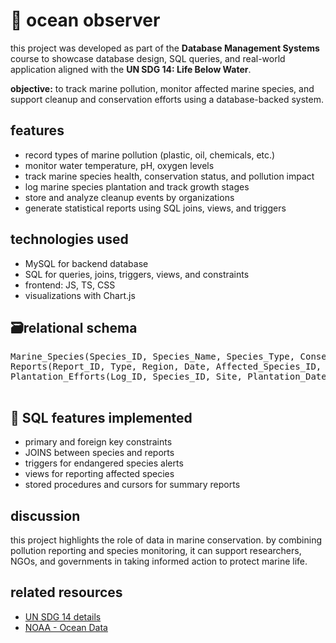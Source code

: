 
  <h1>🌊 ocean observer</h1>

  <p>this project was developed as part of the <strong>Database Management Systems</strong> course to showcase database design, SQL queries, and real-world application aligned with the <strong>UN SDG 14: Life Below Water</strong>.</p>

  <div class="highlight">
    <strong>objective:</strong> to track marine pollution, monitor affected marine species, and support cleanup and conservation efforts using a database-backed system.
  </div>

  <h2>features</h2>
  <ul>
    <li>record types of marine pollution (plastic, oil, chemicals, etc.)</li>
    <li>monitor water temperature, pH, oxygen levels</li>
    <li>track marine species health, conservation status, and pollution impact</li>
    <li>log marine species plantation and track growth stages</li>
    <li>store and analyze cleanup events by organizations</li>
    <li>generate statistical reports using SQL joins, views, and triggers</li>
  </ul>

  <h2>technologies used</h2>
  <ul>
    <li>MySQL for backend database</li>
    <li>SQL for queries, joins, triggers, views, and constraints</li>
    <li>frontend: JS, TS, CSS</li>
    <li>visualizations with Chart.js</li>
  </ul>

  <h2>🗃relational schema</h2>
  <pre>
Marine_Species(Species_ID, Species_Name, Species_Type, Conservation_Status, Affected_By_Pollution)
Reports(Report_ID, Type, Region, Date, Affected_Species_ID, Reporter)
Plantation_Efforts(Log_ID, Species_ID, Site, Plantation_Date, Growth_Percent)
  </pre>

  <h2>📄 SQL features implemented</h2>
  <ul>
    <li>primary and foreign key constraints</li>
    <li>JOINS between species and reports</li>
    <li>triggers for endangered species alerts</li>
    <li>views for reporting affected species</li>
    <li>stored procedures and cursors for summary reports</li>
  </ul>

  <h2>discussion</h2>
  <p>
    this project highlights the role of data in marine conservation. by combining pollution reporting and species monitoring, it can support researchers, NGOs, and governments in taking informed action to protect marine life.
  </p>

  <h2>related resources</h2>
  <ul>
    <li><a href="https://sdgs.un.org/goals/goal14" target="_blank">UN SDG 14 details</a></li>
    <li><a href="https://www.noaa.gov" target="_blank">NOAA - Ocean Data</a></li>
  </ul>

</body>
</html>
